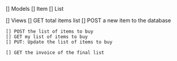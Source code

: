 [] Models
    [] Item
    [] List

[] Views
    [] GET total items list
    [] POST a new item to the database

    [] POST the list of items to buy
    [] GET my list of items to buy
    [] PUT: Update the list of items to buy
    
    [] GET the invoice of the final list